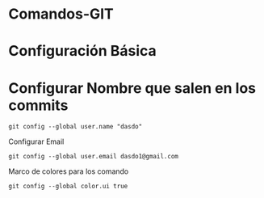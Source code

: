 # Comandos-GIT

# Configuración Básica

# Configurar Nombre que salen en los commits

	git config --global user.name "dasdo"

Configurar Email

	git config --global user.email dasdo1@gmail.com
Marco de colores para los comando

	git config --global color.ui true